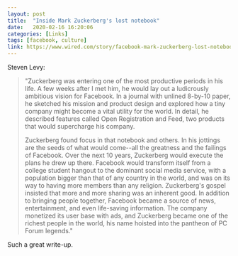 ```yaml
---
layout: post
title:  "Inside Mark Zuckerberg's lost notebook"
date:   2020-02-16 16:20:06
categories: [Links]
tags: [facebook, culture]
link: https://www.wired.com/story/facebook-mark-zuckerberg-lost-notebook/
---
```


Steven Levy:

>"Zuckerberg was entering one of the most productive periods in his life. A few weeks after I met him, he would lay out a ludicrously ambitious vision for Facebook. In a journal with unlined 8-by-10 paper, he sketched his mission and product design and explored how a tiny company might become a vital utility for the world. In detail, he described features called Open Registration and Feed, two products that would supercharge his company.
>
>Zuckerberg found focus in that notebook and others. In his jottings are the seeds of what would come--all the greatness and the failings of Facebook. Over the next 10 years, Zucker­berg would execute the plans he drew up there. Facebook would transform itself from a college student hangout to the dominant social media service, with a population bigger than that of any country in the world, and was on its way to having more members than any religion. Zuckerberg's gospel insisted that more and more sharing was an inherent good. In addition to bringing people together, Facebook became a source of news, entertainment, and even life-saving information. The company monetized its user base with ads, and Zuckerberg became one of the richest people in the world, his name hoisted into the pantheon of PC Forum legends."

Such a great write-up.
